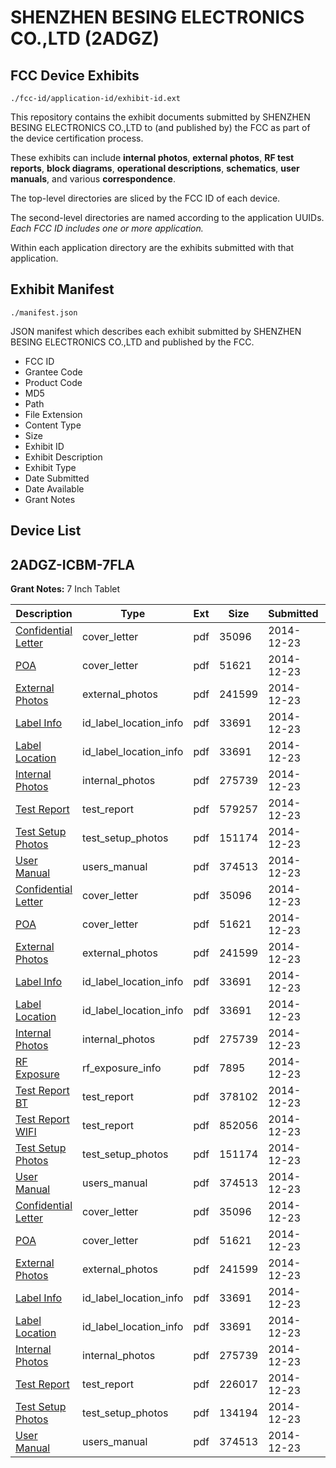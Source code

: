 # SHENZHEN BESING ELECTRONICS CO.,LTD (2ADGZ)
## FCC Device Exhibits

```
./fcc-id/application-id/exhibit-id.ext
```

This repository contains the exhibit documents submitted by SHENZHEN BESING ELECTRONICS CO.,LTD to (and published by) the FCC as part of the device certification process.

These exhibits can include **internal photos**, **external photos**, **RF test reports**, **block diagrams**, **operational descriptions**, **schematics**, **user manuals**, and various **correspondence**.

The top-level directories are sliced by the FCC ID of each device.

The second-level directories are named according to the application UUIDs. *Each FCC ID includes one or more application.*

Within each application directory are the exhibits submitted with that application. 

## Exhibit Manifest

```
./manifest.json
```

JSON manifest which describes each exhibit submitted by SHENZHEN BESING ELECTRONICS CO.,LTD and published by the FCC.

- FCC ID
- Grantee Code
- Product Code
- MD5
- Path
- File Extension
- Content Type
- Size
- Exhibit ID
- Exhibit Description
- Exhibit Type
- Date Submitted
- Date Available
- Grant Notes

## Device List
## 2ADGZ-ICBM-7FLA
**Grant Notes:** 7 Inch Tablet

| Description | Type | Ext | Size | Submitted | Available |
| ----------- | ---- | --- | ---- | --------- | --------- |
| [Confidential Letter](2ADGZ-ICBM-7FLA/01172733f965d91b5e797d46c53a9a6d/2483016.pdf) | cover_letter | pdf | 35096 | 2014-12-23 | 2014-12-23 |
| [POA](2ADGZ-ICBM-7FLA/01172733f965d91b5e797d46c53a9a6d/2483017.pdf) | cover_letter | pdf | 51621 | 2014-12-23 | 2014-12-23 |
| [External Photos](2ADGZ-ICBM-7FLA/01172733f965d91b5e797d46c53a9a6d/2483012.pdf) | external_photos | pdf | 241599 | 2014-12-23 | 2014-12-23 |
| [Label Info](2ADGZ-ICBM-7FLA/01172733f965d91b5e797d46c53a9a6d/2483014.pdf) | id_label_location_info | pdf | 33691 | 2014-12-23 | 2014-12-23 |
| [Label Location](2ADGZ-ICBM-7FLA/01172733f965d91b5e797d46c53a9a6d/2483014.pdf) | id_label_location_info | pdf | 33691 | 2014-12-23 | 2014-12-23 |
| [Internal Photos](2ADGZ-ICBM-7FLA/01172733f965d91b5e797d46c53a9a6d/2483013.pdf) | internal_photos | pdf | 275739 | 2014-12-23 | 2014-12-23 |
| [Test Report](2ADGZ-ICBM-7FLA/01172733f965d91b5e797d46c53a9a6d/2483065.pdf) | test_report | pdf | 579257 | 2014-12-23 | 2014-12-23 |
| [Test Setup Photos](2ADGZ-ICBM-7FLA/01172733f965d91b5e797d46c53a9a6d/2483021.pdf) | test_setup_photos | pdf | 151174 | 2014-12-23 | 2014-12-23 |
| [User Manual](2ADGZ-ICBM-7FLA/01172733f965d91b5e797d46c53a9a6d/2483024.pdf) | users_manual | pdf | 374513 | 2014-12-23 | 2014-12-23 |
| [Confidential Letter](2ADGZ-ICBM-7FLA/614074e7bfc68f8f030c191c2516bb10/2483016.pdf) | cover_letter | pdf | 35096 | 2014-12-23 | 2014-12-23 |
| [POA](2ADGZ-ICBM-7FLA/614074e7bfc68f8f030c191c2516bb10/2483017.pdf) | cover_letter | pdf | 51621 | 2014-12-23 | 2014-12-23 |
| [External Photos](2ADGZ-ICBM-7FLA/614074e7bfc68f8f030c191c2516bb10/2483012.pdf) | external_photos | pdf | 241599 | 2014-12-23 | 2014-12-23 |
| [Label Info](2ADGZ-ICBM-7FLA/614074e7bfc68f8f030c191c2516bb10/2483014.pdf) | id_label_location_info | pdf | 33691 | 2014-12-23 | 2014-12-23 |
| [Label Location](2ADGZ-ICBM-7FLA/614074e7bfc68f8f030c191c2516bb10/2483014.pdf) | id_label_location_info | pdf | 33691 | 2014-12-23 | 2014-12-23 |
| [Internal Photos](2ADGZ-ICBM-7FLA/614074e7bfc68f8f030c191c2516bb10/2483013.pdf) | internal_photos | pdf | 275739 | 2014-12-23 | 2014-12-23 |
| [RF Exposure](2ADGZ-ICBM-7FLA/614074e7bfc68f8f030c191c2516bb10/2483018.pdf) | rf_exposure_info | pdf | 7895 | 2014-12-23 | 2014-12-23 |
| [Test Report BT](2ADGZ-ICBM-7FLA/614074e7bfc68f8f030c191c2516bb10/2483019.pdf) | test_report | pdf | 378102 | 2014-12-23 | 2014-12-23 |
| [Test Report WIFI](2ADGZ-ICBM-7FLA/614074e7bfc68f8f030c191c2516bb10/2483020.pdf) | test_report | pdf | 852056 | 2014-12-23 | 2014-12-23 |
| [Test Setup Photos](2ADGZ-ICBM-7FLA/614074e7bfc68f8f030c191c2516bb10/2483021.pdf) | test_setup_photos | pdf | 151174 | 2014-12-23 | 2014-12-23 |
| [User Manual](2ADGZ-ICBM-7FLA/614074e7bfc68f8f030c191c2516bb10/2483024.pdf) | users_manual | pdf | 374513 | 2014-12-23 | 2014-12-23 |
| [Confidential Letter](2ADGZ-ICBM-7FLA/ff793f60f8931611d7b9d47b0ea79ee5/2483016.pdf) | cover_letter | pdf | 35096 | 2014-12-23 | 2014-12-23 |
| [POA](2ADGZ-ICBM-7FLA/ff793f60f8931611d7b9d47b0ea79ee5/2483017.pdf) | cover_letter | pdf | 51621 | 2014-12-23 | 2014-12-23 |
| [External Photos](2ADGZ-ICBM-7FLA/ff793f60f8931611d7b9d47b0ea79ee5/2483012.pdf) | external_photos | pdf | 241599 | 2014-12-23 | 2014-12-23 |
| [Label Info](2ADGZ-ICBM-7FLA/ff793f60f8931611d7b9d47b0ea79ee5/2483014.pdf) | id_label_location_info | pdf | 33691 | 2014-12-23 | 2014-12-23 |
| [Label Location](2ADGZ-ICBM-7FLA/ff793f60f8931611d7b9d47b0ea79ee5/2483014.pdf) | id_label_location_info | pdf | 33691 | 2014-12-23 | 2014-12-23 |
| [Internal Photos](2ADGZ-ICBM-7FLA/ff793f60f8931611d7b9d47b0ea79ee5/2483013.pdf) | internal_photos | pdf | 275739 | 2014-12-23 | 2014-12-23 |
| [Test Report](2ADGZ-ICBM-7FLA/ff793f60f8931611d7b9d47b0ea79ee5/2483134.pdf) | test_report | pdf | 226017 | 2014-12-23 | 2014-12-23 |
| [Test Setup Photos](2ADGZ-ICBM-7FLA/ff793f60f8931611d7b9d47b0ea79ee5/2483132.pdf) | test_setup_photos | pdf | 134194 | 2014-12-23 | 2014-12-23 |
| [User Manual](2ADGZ-ICBM-7FLA/ff793f60f8931611d7b9d47b0ea79ee5/2483024.pdf) | users_manual | pdf | 374513 | 2014-12-23 | 2014-12-23 |
